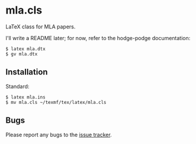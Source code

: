 mla.cls
=======

LaTeX class for MLA papers.

I'll write a README later; for now, refer to the
hodge-podge documentation:
```console
$ latex mla.dtx
$ gv mla.dtx
```

Installation
------------

Standard:
```console
$ latex mla.ins
$ mv mla.cls ~/texmf/tex/latex/mla.cls
```

Bugs
----

Please report any bugs to the
[issue tracker](https://gitlab.com/ssterling/mlacls/issues).
